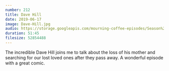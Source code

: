```yaml
---
number: 212
title: Dave Hill
date: 2019-06-17
image: Dave-Hill.jpg
audio: https://storage.googleapis.com/mourning-coffee-episodes/Season%202/Dave%20Hill%20Final.mp3
duration: 51:45
filesize: 52854488
---
```


The incredible Dave Hill joins me to talk about the loss of his mother and searching for our lost loved ones after they pass away.
A wonderful episode with a great comic. 
